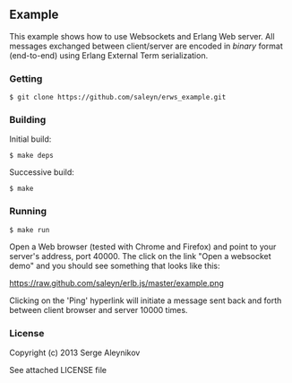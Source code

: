 ## Example ##

This example shows how to use Websockets and Erlang Web server. All messages
exchanged between client/server are encoded in *binary* format (end-to-end) using
Erlang External Term serialization.

### Getting ###

    $ git clone https://github.com/saleyn/erws_example.git

### Building ###

Initial build:

    $ make deps

Successive build:

    $ make

### Running ###

    $ make run

Open a Web browser (tested with Chrome and Firefox) and point
to your server's address, port 40000. The click on the link
"Open a websocket demo" and you should see something that looks like this:

https://raw.github.com/saleyn/erlb.js/master/example.png

Clicking on the 'Ping' hyperlink will initiate a message sent back and forth
between client browser and server 10000 times.

### License ###

Copyright (c) 2013 Serge Aleynikov

See attached LICENSE file
